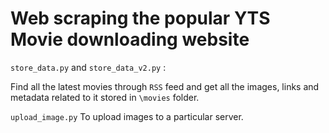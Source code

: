 # Web scraping the popular YTS Movie downloading website

`store_data.py` and `store_data_v2.py` :

Find all the latest movies through `RSS` feed and get all the images, links and metadata related to it stored in
`\movies` folder.

`upload_image.py`
To upload images to a particular server.


